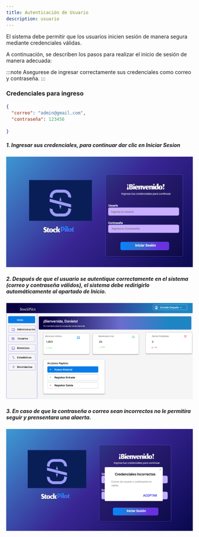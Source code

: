 ```yaml
---
title: Autenticación de Usuario
description: usuario
---
```

El sistema debe permitir que los usuarios inicien sesión de manera segura mediante credenciales válidas. 

A continuación, se describen los pasos para realizar el inicio de sesión de manera adecuada:

:::note
Asegurese de ingresar correctamente sus credenciales como correo y contraseña.
:::
### Credenciales para ingreso

```json
{
  "correo": "admin@gmail.com",
  "contraseña": 123456
  
}
```
##### 1. Ingresar sus credenciales, para continuar dar clic en Iniciar Sesion

![Pantalla de inicio de sesión](/public/inicio_sesion.png)


##### 2. Después de que el usuario se autentique correctamente en el sistema (correo y contraseña válidos), el sistema debe redirigirlo automáticamente al apartado de Inicio. 

![Panel principal](/public/inicio.png)

##### 3. En caso de que la contraseña o correo sean incorrectos no le permitira seguir y prensentara una alaerta.

![Alerta credenciales incorrectas](/public/alerta.png)
